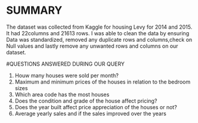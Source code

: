 # SUMMARY
The dataset was collected from Kaggle for housing Levy for 2014 and 2015. It had 22columns and 21613 rows.
I was able to clean the data by ensuring Data was standardized, removed any duplicate rows and columns,check on Null values and lastly remove any unwanted rows and columns on our dataset.

#QUESTIONS ANSWERED DURING OUR QUERY
1. Houw many houses were sold per month?
2. Maximum and minimum prices of the houses in relation to the bedroom sizes
3. Which area code has the most houses
4. Does the condition and grade of the house affect pricing?
5. Does the year built affect price appreciation of the houses or not?
6. Average yearly sales and if the sales improved over the years


